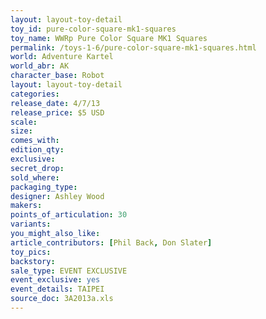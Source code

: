 ```yaml
---
layout: layout-toy-detail 
toy_id: pure-color-square-mk1-squares
toy_name: WWRp Pure Color Square MK1 Squares
permalink: /toys-1-6/pure-color-square-mk1-squares.html
world: Adventure Kartel
world_abr: AK
character_base: Robot
layout: layout-toy-detail
categories: 
release_date: 4/7/13
release_price: $5 USD
scale: 
size: 
comes_with: 
edition_qty: 
exclusive: 
secret_drop: 
sold_where: 
packaging_type: 
designer: Ashley Wood
makers: 
points_of_articulation: 30
variants: 
you_might_also_like: 
article_contributors: [Phil Back, Don Slater]
toy_pics: 
backstory: 
sale_type: EVENT EXCLUSIVE
event_exclusive: yes
event_details: TAIPEI
source_doc: 3A2013a.xls
---
```

